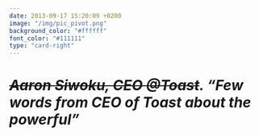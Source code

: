 ```yaml
---
date: 2013-09-17 15:20:09 +0200
image: "/img/pic_pivot.png"
background_color: "#ffffff"
font_color: "#111111"
type: "card-right"
---
```

# *~~Aaron Siwoku, CEO @Toast~~. “Few words from CEO of Toast about the powerful”*
